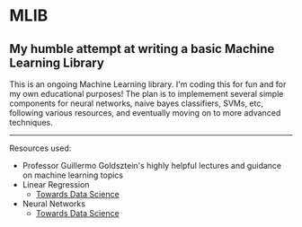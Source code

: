 # MLIB
## My humble attempt at writing a basic Machine Learning Library

This is an ongoing Machine Learning library. I'm coding this for fun and for my own educational purposes! The plan is to implemement several simple components for neural networks, naive bayes classifiers, SVMs, etc, following various resources, and eventually moving on to more advanced techniques.

---

Resources used:
* Professor Guillermo Goldsztein's highly helpful lectures and guidance on machine learning topics
* Linear Regression
	* [Towards Data Science](https://towardsdatascience.com/coding-linear-regression-from-scratch-c42ec079902)
* Neural Networks
	* [Towards Data Science](https://towardsdatascience.com/math-neural-network-from-scratch-in-python-d6da9f29ce65)
